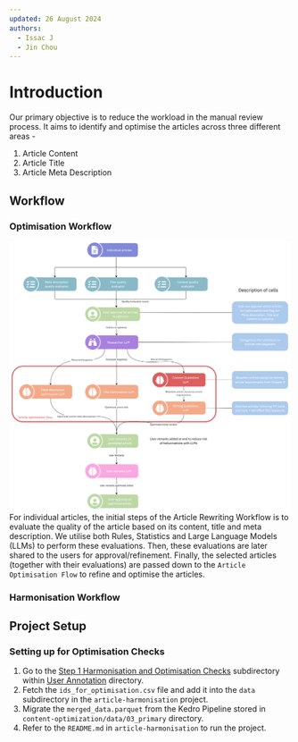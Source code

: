```yaml
---
updated: 26 August 2024
authors:
  - Issac J
  - Jin Chou
---
```


# Introduction

Our primary objective is to reduce the workload in the manual review process. It aims to identify and optimise the articles across three different areas -

1. Article Content
2. Article Title
3. Article Meta Description

## Workflow

### Optimisation Workflow

![Optimisation Checks & Rewriting Workflow](./img/checks_rewriting_workflow.jpg)
For individual articles, the initial steps of the Article Rewriting Workflow is to evaluate the quality of the article based on its content, title and meta description. We utilise both Rules, Statistics and Large Language Models (LLMs) to perform these evaluations.
Then, these evaluations are later shared to the users for approval/refinement. Finally, the selected articles (together with their evaluations) are passed down to the `Article Optimisation Flow` to refine and optimise the articles.

### Harmonisation Workflow

## Project Setup

### Setting up for Optimisation Checks

1. Go to the [Step 1 Harmonisation and Optimisation Checks](https://drive.google.com/drive/folders/1ywUNxLDkNLVaYlawjZrz8CX_fKbf5joz) subdirectory within [User Annotation](https://drive.google.com/drive/folders/1kuTAWvOvBRAVP0wmJIjIXdTP9X77j3lI) directory.
2. Fetch the `ids_for_optimisation.csv` file and add it into the `data` subdirectory in the `article-harmonisation` project.
3. Migrate the `merged_data.parquet` from the Kedro Pipeline stored in `content-optimization/data/03_primary` directory.
4. Refer to the `README.md` in `article-harmonisation` to run the project.
